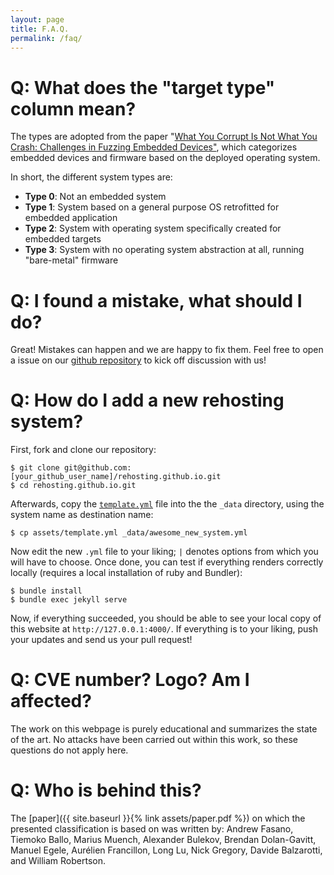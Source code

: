 ```yaml
---
layout: page
title: F.A.Q.
permalink: /faq/
---
```


# Q: What does the "target type" column mean?

The types are adopted from the paper "[What You Corrupt Is Not What You Crash: Challenges in Fuzzing Embedded Devices"](http://s3.eurecom.fr/docs/ndss18_muench.pdf), which categorizes embedded devices and firmware based on the deployed operating system.

In short, the different system types are:
* **Type 0**: Not an embedded system
* **Type 1**: System based on a general purpose OS retrofitted for embedded application
* **Type 2**: System with operating system specifically created for embedded targets
* **Type 3**: System with no operating system abstraction at all, running "bare-metal" firmware

# Q: I found a mistake, what should I do?

Great! Mistakes can happen and we are happy to fix them.
Feel free to open a issue on our [github repository](https://github.com/rehosting/rehosting.github.io/issues) to kick off discussion with us!

# Q: How do I add a new rehosting system?

First, fork and clone our repository:
```shell
$ git clone git@github.com:[your_github_user_name]/rehosting.github.io.git
$ cd rehosting.github.io.git
```

Afterwards, copy the [`template.yml`](https://github.com/rehosting/rehosting.github.io/blob/main/assets/template.yml) file into the the `_data` directory, using the system name as destination name:
```shell
$ cp assets/template.yml _data/awesome_new_system.yml
```

Now edit the new `.yml` file to your liking; `|` denotes options from which you will have to choose. Once done, you can test if everything renders correctly locally (requires a local installation of ruby and Bundler):
```shell
$ bundle install
$ bundle exec jekyll serve
```

Now, if everything succeeded, you should be able to see your local copy of this website at `http://127.0.0.1:4000/`. If everything is to your liking, push your updates and send us your pull request!



# Q: CVE number? Logo? Am I affected?

The work on this webpage is purely educational and summarizes the state of the art. No attacks have been carried out within this work, so these questions do not apply here.

# Q: Who is behind this?

The [paper]({{ site.baseurl }}{% link assets/paper.pdf %}) on which the presented classification is based on was written by:
Andrew Fasano, Tiemoko Ballo, Marius Muench, Alexander Bulekov, Brendan Dolan-Gavitt, Manuel Egele, Aurélien Francillon, Long Lu, Nick Gregory, Davide Balzarotti, and William Robertson.

